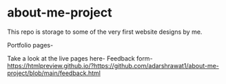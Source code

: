 # about-me-project
This repo is storage to some of the very first website designs by me.

Portfolio pages-

Take a look at the live pages here-
Feedback form- https://htmlpreview.github.io/?https://github.com/adarshrawat1/about-me-project/blob/main/feedback.html



